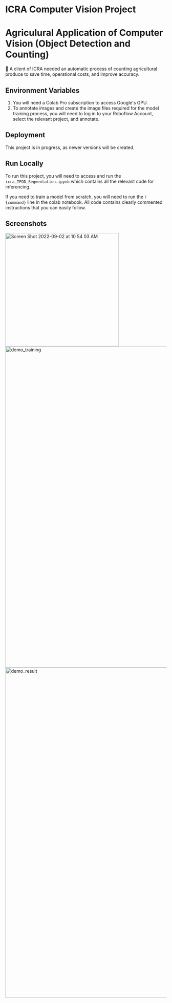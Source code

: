 # ICRA Computer Vision Project


# Agriculural Application of Computer Vision (Object Detection and Counting)

🌱 A client of ICRA needed an automatic process of counting agricultural produce to save time, operational costs, and improve accuracy. 

## Environment Variables

1. You will need a Colab Pro subscription to access Google's GPU. 
2. To annotate images and create the image files required for the model training process, you will need to log in to your Roboflow Account, select the relevant project, and annotate.

## Deployment

This project is in progress, as newer versions will be created. 

## Run Locally

To run this project, you will need to access and run the 
`icra_TFOD_Segmentation.ipynb` which contains all the relevant code for inferencing.

If you need to train a model from scratch, you will need to run the `!{command}` line in the colab notebook. 
All code contains clearly commented instructions that you can easily follow.


## Screenshots

<img width="354" alt="Screen Shot 2022-09-02 at 10 54 03 AM" src="https://user-images.githubusercontent.com/63888029/189072054-734d97ed-2d32-4df2-bb9e-79ac53df4577.png">

<img width="1004" alt="demo_training" src="https://user-images.githubusercontent.com/63888029/189071949-7c18f3b8-46be-4110-b8ce-e69c011e5a05.png">


<img width="1032" alt="demo_result" src="https://user-images.githubusercontent.com/63888029/189071997-3e1956a0-e3da-4447-9e2e-4874341c9886.png">
